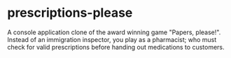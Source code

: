 # prescriptions-please
A console application clone of the award winning game "Papers, please!". Instead of an immigration inspector, you play as a pharmacist; who must check for valid prescriptions before handing out medications to customers.
